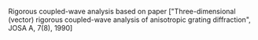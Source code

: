 Rigorous coupled-wave analysis based on paper ["Three-dimensional (vector) rigorous coupled-wave analysis of anisotropic grating diffraction", JOSA A, 7(8), 1990]
